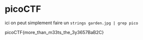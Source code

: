 # picoCTF

ici on peut simplement faire un `strings garden.jpg | grep pico`

picoCTF{more_than_m33ts_the_3y3657BaB2C}